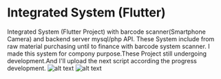 # Integrated System (Flutter)

Integrated System (Flutter Project) with barcode scanner(Smartphone Camera) and backend server mysql/php API. These System include from raw material purchasing until to finance with barcode system scanner. I made this system for compony purpose.These Project still undergoing development.And I'll upload the next script according the progress development.
![alt text](https://github.com/irawanmurjayanto/integratedsystem-flutter-/blob/main/imagesrdm/login.gif?raw=true)
![alt text](https://github.com/irawanmurjayanto/integratedsystem-flutter-/blob/main/imagesrdm/mainmenu.gif?raw=true)


